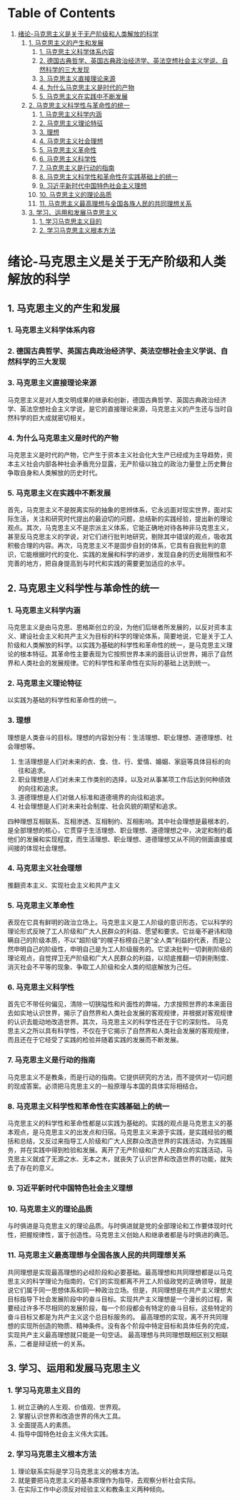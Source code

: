 
# Table of Contents

1.  [绪论-马克思主义是关于无产阶级和人类解放的科学](#org8b27ed0)
    1.  [1. 马克思主义的产生和发展](#orgd57f1df)
        1.  [1. 马克思主义科学体系内容](#org088bba5)
        2.  [2. 德国古典哲学、英国古典政治经济学、英法空想社会主义学说、自然科学的三大发现](#orged203b4)
        3.  [3. 马克思主义直接理论来源](#org91036be)
        4.  [4. 为什么马克思主义是时代的产物](#orgb63f137)
        5.  [5. 马克思主义在实践中不断发展](#orgb8867d5)
    2.  [2. 马克思主义科学性与革命性的统一](#org9fe829a)
        1.  [1. 马克思主义科学内涵](#org3586a83)
        2.  [2. 马克思主义理论特征](#orgb6fd8bf)
        3.  [3. 理想](#orgf8c2a12)
        4.  [4. 马克思主义社会理想](#org641442f)
        5.  [5. 马克思主义革命性](#org8e25270)
        6.  [6. 马克思主义科学性](#org3ef215c)
        7.  [7. 马克思主义是行动的指南](#org7fd6091)
        8.  [8. 马克思主义科学性和革命性在实践基础上的统一](#orgd5a72e5)
        9.  [9. 习近平新时代中国特色社会主义理想](#orga50a370)
        10. [10. 马克思主义的理论品质](#orgd570329)
        11. [11. 马克思主义最高理想与全国各族人民的共同理想关系](#org3f043bf)
    3.  [3. 学习、运用和发展马克思主义](#orgea91a95)
        1.  [1. 学习马克思主义目的](#org276ba0b)
        2.  [2. 学习马克思主义根本方法](#org41c1dc8)


<a id="org8b27ed0"></a>

# 绪论-马克思主义是关于无产阶级和人类解放的科学


<a id="orgd57f1df"></a>

## 1. 马克思主义的产生和发展


<a id="org088bba5"></a>

### 1. 马克思主义科学体系内容


<a id="orged203b4"></a>

### 2. 德国古典哲学、英国古典政治经济学、英法空想社会主义学说、自然科学的三大发现


<a id="org91036be"></a>

### 3. 马克思主义直接理论来源

马克思主义是对人类文明成果的继承和创新，德国古典哲学、英国古典政治经济学、英法空想社会主义学说，是它的直接理论来源，马克思主义的产生还与当时自然科学的巨大成就密切相关。


<a id="orgb63f137"></a>

### 4. 为什么马克思主义是时代的产物

马克思主义是时代的产物，它产生于资本主义社会化大生产已经成为主导趋势，资本主义社会内部各种社会矛盾充分显露，无产阶级以独立的政治力量登上历史舞台争取自身和人类解放的历史时代。


<a id="orgb8867d5"></a>

### 5. 马克思主义在实践中不断发展

首先，马克思主义不是脱离实际的抽象的思辨体系，它永远面对现实世界，面对实际生活，关注和研究时代提出的最迫切的问题，总结新的实践经验，提出新的理论观点。其次，马克思主义不是宗派主义体系，它能正确地对待各种非马克思主义，甚至反马克思主义的学说，对它们进行批判地研究，剔除其中错误的观点，吸收其积极合理的内容。再次，马克思主义不是固步自封的体系，它具有自我批判的意识，它能根据时代的变化、实践的发展和科学的进步，发现自身的历史局限性和不完善的地方，把自身提高到与时代和实践的需要更加适应的水平。


<a id="org9fe829a"></a>

## 2. 马克思主义科学性与革命性的统一


<a id="org3586a83"></a>

### 1. 马克思主义科学内涵

马克思主义是由马克思、恩格斯创立的没，为他们后继者所发展的，以反对资本主义、建设社会主义和共产主义为目标的科学的理论体系，简要地说，它是关于工人阶级和人类解放的科学。以实践为基础的科学性和革命性的统一，是马克思主义理论的根本特征。其革命性主要表现为它按照世界本来的面目认识世界，揭示了自然界和人类社会的发展规律。它的科学性和革命性在实际的基础上达到统一。


<a id="orgb6fd8bf"></a>

### 2. 马克思主义理论特征

以实践为基础的科学性和革命性的统一。


<a id="orgf8c2a12"></a>

### 3. 理想

理想是人类奋斗的目标。理想的内容划分有：生活理想、职业理想、道德理想、社会理想等。

1.  生活理想是人们对未来的衣、食、住、行、爱情、婚姻、家庭等具体目标的向往和追求。
2.  职业理想是人们对未来工作类别的选择，以及对从事某项工作后达到何种绩效的向往和追求。
3.  道德理想是人们对做人标准和道德境界的向往和追求。
4.  社会理想是人们对未来社会制度、社会风貌的期望和追求。

四种理想互相联系、互相渗透、互相制约、互相影响。其中社会理想是最根本的，是全部理想的核心，它贯穿于生活理想、职业理想、道德理想之中，决定和制约着他们的发展和实现程度，而生活理想、职业理想、道德理想又从不同的侧面直接或间接的体现社会理想。


<a id="org641442f"></a>

### 4. 马克思主义社会理想

推翻资本主义、实现社会主义和共产主义


<a id="org8e25270"></a>

### 5. 马克思主义革命性

表现在它具有鲜明的政治立场上。马克思主义是工人阶级的意识形态，它以科学的理论形式反映了工人阶级和广大人民群众的利益、愿望和要求。它丝毫不避讳和隐瞒自己的阶级本质，不以“超阶级”的幌子标榜自己是“全人类”利益的代表，而是公然申明自己的阶级性，申明自己是为工人阶级服务的。它坚决批判一切剥削阶级的理论观点，自觉捍卫无产阶级和广大人民群众的利益，以彻底推翻一切剥削制度、消灭社会不平等的现象、争取工人阶级和全人类的彻底解放为己任。


<a id="org3ef215c"></a>

### 6. 马克思主义科学性

首先它不带任何偏见，清除一切狭隘性和片面性的弊端，力求按照世界的本来面目去如实地认识世界，揭示了自然界和人类社会发展的客观规律，并根据对客观规律的认识去能动地改造世界。其次，马克思主义的科学性还在于它的深刻性。
马克思主义之所以具有科学性，不仅在于它揭示了自然界和人类社会发展的客观规律，而且还在于它经受了实践的检验并随着实践的发展而不断发展。


<a id="org7fd6091"></a>

### 7. 马克思主义是行动的指南

马克思主义不是教条，而是行动的指南。它提供研究的方法，而不提供对一切问题的现成答案。必须把马克思主义的一般原理与本国的具体实际相结合。


<a id="orgd5a72e5"></a>

### 8. 马克思主义科学性和革命性在实践基础上的统一

马克思主义的科学性和革命性都是以实践为基础的。实践的观点是马克思主义的基本观点，是马克思主义的出发点和归宿。马克思主义来源于实践，是实践经验的概括和总结，又反过来指导工人阶级和广大人民群众改造世界的实践活动，为实践服务，并在实践中得到检验和发展。离开了无产阶级和广大人民群众的实践活动，马克思主义就成了无源之水、无本之木，就丧失了认识世界和改造世界的功能，就失去了存在的意义。


<a id="orga50a370"></a>

### 9. 习近平新时代中国特色社会主义理想


<a id="orgd570329"></a>

### 10. 马克思主义的理论品质

与时俱进是马克思主义的理论品质。与时俱进就是党的全部理论和工作要体现时代性，把握规律性，富于创造性。马克思主义创始人和继承者都是与时俱进的典范。


<a id="org3f043bf"></a>

### 11. 马克思主义最高理想与全国各族人民的共同理想关系

共同理想是实现最高理想的必经阶段和必要基础。最高理想和共同理想都是以马克思主义的科学理论为指南的，它们的实现都离不开工人阶级政党的正确领导，就是说它们属于同一思想体系和同一种政治立场。但是，共同理想是在共产主义理想大目标指导下社会发展阶段中的奋斗目标。实现共产主义理想是一个漫长的过程，需要经过许多不尽相同的发展阶段，每一个阶段都会有特定的奋斗目标，这些特定的奋斗目标又都是为共产主义这个总目标服务的。
最高理想的实现，离不开共同理想的实现所创造的物质、精神条件。没有各个阶段中特定目标和具体任务的完成，实现共产主义最高理想就只能是一句空话。
最高理想与共同理想既相区别又相联系，二者是辩证统一的关系。


<a id="orgea91a95"></a>

## 3. 学习、运用和发展马克思主义


<a id="org276ba0b"></a>

### 1. 学习马克思主义目的

1.  树立正确的人生观、价值观、世界观。
2.  掌握认识世界和改造世界的伟大工具。
3.  全面提高人的素质。
4.  指导中国特色社会主义伟大实践。


<a id="org41c1dc8"></a>

### 2. 学习马克思主义根本方法

1.  理论联系实际是学习马克思主义的根本方法。
2.  就是要把马克思主义的基本原理作为指导，去观察分析社会实际。
3.  在实际工作中必须反对经验主义和教条主义两种倾向。

